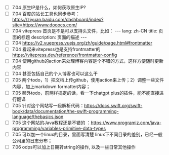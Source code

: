 
- [ ] 7.04 原生IP是什么，如何获取原生IP?
- [ ] 7.04 百度的站长工具也同步参考：https://ziyuan.baidu.com/dashboard/index?site=https://www.dooocs.com/
- [ ] 7.04 vitepress 首页是不是可以支持头文件，比如：
      ---
      lang: zh-CN
      title: 页面的标题
      description: 页面的描述
      ---
- [ ] 7.04 https://v2.vuepress.vuejs.org/zh/guide/page.html#frontmatter
- [ ] 7.04 看起来vitepress也是支持frontmatter的  https://vitepress.dev/reference/frontmatter-config
- [ ] 7.04 使用github的action来处理博客内容是个不错的方式，这样方便随时更新内容
- [ ] 7.04 甚至包括自己的个人博客也可以这么干
- [ ] 7.05 两个todo，1）把文档上传github，使用action来上传；2）调整一些文件内容，加上markdown formatter内容；
- [ ] 7.05 额外todo，前两样搞定的话，看一下chatgpt plus的插件，能不能直接进行翻译
- [ ] 7.05 针对这个网站写一段解析代码：https://docs.swift.org/swift-book/data/documentation/the-swift-programming-language/thebasics.json
- [ ] 7.05 这个网站的Java教程还是不错的 ：https://www.programiz.com/java-programming/variables-primitive-data-types
- [ ] 7.05 可以加一个linux的目录，里面写清楚 linux下不同目录的差别，已经一般公司里的日志分布；
- [ ] 7.06 odps可以加上日期转string的操作, 以及一些日常其他操作
